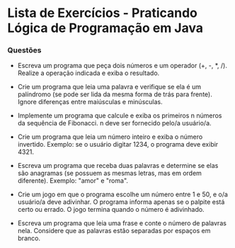 # Lista de Exercícios - Praticando Lógica de Programação em Java

### Questões

- Escreva um programa que peça dois números e um operador (+, -, *, /). Realize a operação indicada e exiba o resultado.

- Crie um programa que leia uma palavra e verifique se ela é um palíndromo
(se pode ser lida da mesma forma de trás para frente). Ignore
diferenças entre maiúsculas e minúsculas.

- Implemente um programa que calcule e exiba os primeiros n números da sequência de Fibonacci. n deve ser fornecido pelo/a usuário/a.

- Crie um programa que leia um número inteiro e exiba o número invertido. Exemplo: se o usuário digitar 1234, o programa deve exibir 4321.

- Escreva um programa
que receba duas palavras e determine se elas são anagramas (se possuem
as mesmas letras, mas em ordem diferente). Exemplo: "amor" e "roma".

- Crie um
jogo em que o programa escolhe um número entre 1 e 50, e o/a usuário/a
deve adivinhar. O programa informa apenas se o palpite está certo ou
errado. O jogo termina quando o número é adivinhado.

- Escreva um programa que
leia uma frase e conte o número de palavras nela. Considere que as
palavras estão separadas por espaços em branco.
